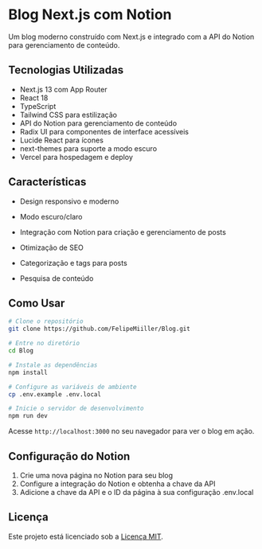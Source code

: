 # Blog Next.js com Notion

Um blog moderno construído com Next.js e integrado com a API do Notion para gerenciamento de conteúdo.

## Tecnologias Utilizadas

- Next.js 13 com App Router
- React 18
- TypeScript
- Tailwind CSS para estilização
- API do Notion para gerenciamento de conteúdo
- Radix UI para componentes de interface acessíveis
- Lucide React para ícones
- next-themes para suporte a modo escuro
- Vercel para hospedagem e deploy

## Características

- Design responsivo e moderno
- Modo escuro/claro

- Integração com Notion para criação e gerenciamento de posts
- Otimização de SEO
- Categorização e tags para posts
- Pesquisa de conteúdo

## Como Usar

```bash
# Clone o repositório
git clone https://github.com/FelipeMiiller/Blog.git

# Entre no diretório
cd Blog

# Instale as dependências
npm install

# Configure as variáveis de ambiente
cp .env.example .env.local

# Inicie o servidor de desenvolvimento
npm run dev
```

Acesse `http://localhost:3000` no seu navegador para ver o blog em ação.

## Configuração do Notion

1. Crie uma nova página no Notion para seu blog
2. Configure a integração do Notion e obtenha a chave da API
3. Adicione a chave da API e o ID da página à sua configuração .env.local

## Licença

Este projeto está licenciado sob a [Licença MIT](LICENSE).